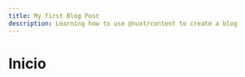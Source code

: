 ```yaml
---
title: My first Blog Post
description: Learning how to use @nuxt/content to create a blog
---
```


# Inicio